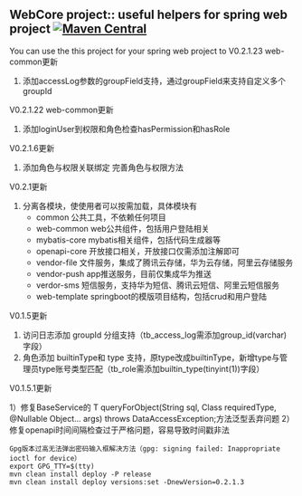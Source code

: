 ## WebCore project:: useful helpers for spring web project [![Maven Central](https://maven-badges.herokuapp.com/maven-central/cn.watsontech/web-core/badge.svg)](https://maven-badges.herokuapp.com/maven-central/cn.watsontech/web-core)

You can use the this project for your spring web project to 
V0.2.1.23 web-common更新
1) 添加accessLog参数的groupField支持，通过groupField来支持自定义多个groupId

V0.2.1.22 web-common更新
1) 添加loginUser到权限和角色检查hasPermission和hasRole

V0.2.1.6更新
1) 添加角色与权限关联绑定
   完善角色与权限方法

V0.2.1更新
1) 分离各模块，使使用者可以按需加载，具体模块有
    - common    公共工具，不依赖任何项目
    - web-common    web公共组件，包括用户登陆相关
    - mybatis-core  mybatis相关组件，包括代码生成器等
    - openapi-core  开放接口相关，开放接口仅需添加注解即可
    - vendor-file   文件服务，集成了腾讯云存储，华为云存储，阿里云存储服务
    - vendor-push   app推送服务，目前仅集成华为推送
    - verdor-sms    短信服务，支持华为短信、腾讯云短信、阿里云短信服务
    - web-template  springboot的模版项目结构，包括crud和用户登陆

V0.1.5更新

1) 访问日志添加 groupId 分组支持（tb_access_log需添加group_id(varchar)字段）
2) 角色添加 builtinType和 type 支持，原type改成builtinType，新增type与管理员type账号类型匹配（tb_role需添加builtin_type(tinyint(1))字段）

V0.1.5.1更新

1）修复BaseService的 <T> T queryForObject(String sql, Class<T> requiredType, @Nullable Object... args) throws DataAccessException;方法泛型丢弃问题
2）修复openapi时间间隔检查过于严格问题，容易导致时间戳非法


    Gpg版本过高无法弹出密码输入框解决方法（gpg: signing failed: Inappropriate ioctl for device）
    export GPG_TTY=$(tty)
    mvn clean install deploy -P release
    mvn clean install deploy versions:set -DnewVersion=0.2.1.3


